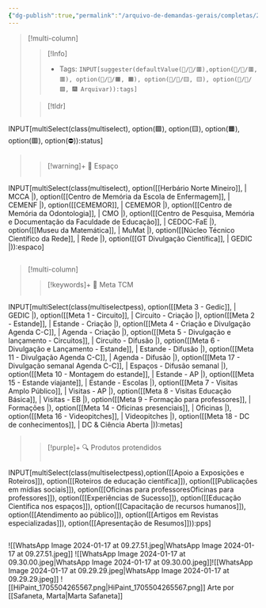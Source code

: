 ```yaml
---
{"dg-publish":true,"permalink":"/arquivo-de-demandas-gerais/completas/2024-01-17-inspiracao-de-dc/","tags":["💼/📝️/🟩️"],"created":"2024-02-05T11:59:47.530-03:00","updated":"2024-02-05T11:46:08.784-03:00"}
---
```



>[!multi-column]
>>[!Info]
>> - Tags: `INPUT[suggester(defaultValue(💼/📝️/🟥️),option(💼/📝️/🟥️, 🟥️), option(💼/📝️/🟧️, 🟧️), option(💼/📝️/🟨️, 🟨️), option(💼/📝️/🟩️, 🎆 Arquivar)):tags]`
>
>>[!tldr]
>> ```meta-bind
INPUT[multiSelect(class(multiselect), option(🟩️), option(🟨️), option(🟧️), option(🟥️), option(⛔)):status]
>> ```
>
>> [!warning]+ 📍 Espaço
>> ```meta-bind
INPUT[multiSelect(class(multiselect), option([[Herbário Norte Mineiro]], | MCCA |), option([[Centro de Memória da Escola de Enfermagem]], | CEMENF |), option([[CEMEMOR]], | CEMEMOR |), option([[Centro de Memória da Odontologia]], | CMO |), option([[Centro de Pesquisa, Memória e Documentação da Faculdade de Educação]], | CEDOC-FaE |), option([[Museu da Matemática]], | MuMat |), option([[Núcleo Técnico Científico da Rede]], | Rede |), option([[GT Divulgação Científica]], | GEDIC |)):espaco]
>>```
>


>[!multi-column]
>>[!keywords]+ 🎯 Meta TCM
>> ```meta-bind
INPUT[multiSelect(class(multiselectpess), option([[Meta 3 - Gedic]], | GEDIC |), option([[Meta 1 - Circuito]], | Circuito - Criação |), option([[Meta 2 - Estande]], | Estande - Criação |), option([[Meta 4 - Criação e Divulgação Agenda C-C]], | Agenda - Criação |), option([[Meta 5 - Divulgação e lançamento - Circuitos]], | Circuito - Difusão |), option([[Meta 6 - Divulgação e Lançamento - Estande]], | Estande - Difusão |), option([[Meta 11 - Divulgação Agenda C-C]], | Agenda - Difusão |), option([[Meta 17 - Divulgação semanal Agenda C-C]], | Espaços - Difusão semanal |), option([[Meta 10 - Montagem do estande]], | Estande - AP |), option([[Meta 15 - Estande viajante]], | Estande - Escolas |), option([[Meta 7 - Visitas Amplo Público]], | Visitas - AP |), option([[Meta 8 - Visitas Educação Básica]], | Visitas - EB |), option([[Meta 9 - Formação para professores]], | Formações |), option([[Meta 14 - Oficinas presenciais]], | Oficinas |), option([[Meta 16 - Videopitches]], | Videopitches |), option([[Meta 18 - DC de conhecimentos]], | DC & Ciência Aberta |)):metas]
>>```
>
>>[!purple]+ 🔍 Produtos protendidos
>>```meta-bind
INPUT[multiSelect(class(multiselectpess),option([[Apoio a Exposições e Roteiros]]), option([[Roteiros de educação científica]]), option([[Publicações em mídias sociais]]), option([[Oficinas para professoresOficinas para professores]]), option([[Experiências de Sucesso]]), option([[Educação Científica nos espaços]]), option([[Capacitação de recursos humanos]]), option([[Atendimento ao público]]), option([[Artigos em Revistas especializadas]]), option([[Apresentação de Resumos]])):pps]
>>```


![[WhatsApp Image 2024-01-17 at 09.27.51.jpeg\|WhatsApp Image 2024-01-17 at 09.27.51.jpeg]]
![[WhatsApp Image 2024-01-17 at 09.30.00.jpeg\|WhatsApp Image 2024-01-17 at 09.30.00.jpeg]]![[WhatsApp Image 2024-01-17 at 09.29.29.jpeg\|WhatsApp Image 2024-01-17 at 09.29.29.jpeg]]
![[HiPaint_1705504265567.png\|HiPaint_1705504265567.png]]
Arte por [[Safaneta, Marta\|Marta Safaneta]]

